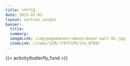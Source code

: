 ```yaml
---
title: 나비기금
date: 2023-01-03
layout: section_single
banner:
  title:
  summary:
  imageLink: /img/pagebanner/about/donor-wall-01.jpg
  itemLink: /items/32층/기부자의벽/lhs_0794/
---
```


{{< activity/butterfly_fund >}}